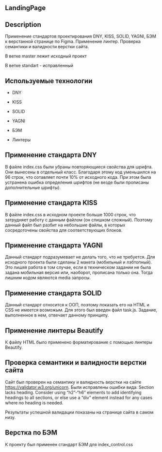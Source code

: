 ## LandingPage
## Description

Применение стандартов проектирования  DNY, KISS, SOLID, YAGNI, БЭМ
к верстанной странице по Figma. Применение линтер. Проверка семантики и валидности верстки сайта.

В ветке master лежит исходный проект

В ветке standart - исправленный

## Используемые технологии

* DNY

* KISS

* SOLID

* YAGNI

* БЭМ

* Линтеры

## Применение стандарта DNY

В файле index.css были убраны повторяющиеся свойства для шрифта. Они вынесены в отдельный класс. Благодаря этому код уменьшился на 96 строк, что сотавляет почти 10% от исходного кода. При этом была устранена ошибка определения шрифтов (не везде были прописаны дополнительные шрифты).

## Применение стандарта KISS

В файле index.css в исходном проекте больше 1000 строк, что затрудняет работу с данным файлом (он слишком сложный). Поэтому данный файл был разбит на небольшие файлы, в которых сосредоточены свойства для соответствующих блоков.

## Применение стандарта YAGNI

Данный стандарт подразумевает не делать того, что не требуется. Для исходного проекта были сделаны 2 макета (мобильный и лэбтопный). Это лишяя работа в том случае, если в техническом задании не была задана мобильная версия или, наоборот, прописана только она. Тогда лишним кодом являются media запросы.

## Применение стандарта SOLID

Данный стандарт относится к ООП, поэтому показать его на HTML и CSS не имеется возможым. Для этого был введен файл task.js. Задание, выполненное в нем, отвечает данному принципу.

## Применение линтеры Beautify

К файлу HTML было применено форматирование с помощью линтеры Beautify.

## Проверка семантики и валидности верстки сайта

Сайт был проверен на семантику и валидность верстки на сайте https://validator.w3.org/unicorn. Были исправлены ошибки вида: 
Section lacks heading. Consider using “h2”-“h6” elements to add identifying headings to all sections, or else use a “div” element instead for any cases where no heading is needed.

Результаты успешной валидации показаны на странице сайта в самом низу.

## Верстка по БЭМ

К проекту был применен стандарт БЭМ для index_control.css